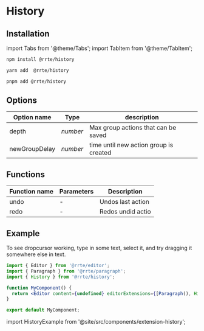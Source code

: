 # History

## Installation

import Tabs from '@theme/Tabs';
import TabItem from '@theme/TabItem';

<Tabs>
  <TabItem value="npm" label="npm" default>

```bash
npm install @rrte/history
```

  </TabItem>
  <TabItem value="yarn" label="yarn">

```bash
yarn add  @rrte/history
```

  </TabItem>
  <TabItem value="pnpm" label="pnpm">

```bash
pnpm add @rrte/history
```

  </TabItem>
</Tabs>

## Options

| Option name   | Type     | description                            |
| ------------- | -------- | -------------------------------------- |
| depth         | _number_ | Max group actions that can be saved    |
| newGroupDelay | _number_ | time until new action group is created |

## Functions

| Function name | Parameters | Description       |
| ------------- | ---------- | ----------------- |
| undo          | -          | Undos last action |
| redo          | -          | Redos undid actio |

## Example

To see dropcursor working, type in some text, select it, and try dragging it somewhere else in text.

```jsx
import { Editor } from '@rrte/editor';
import { Paragraph } from '@rrte/paragraph';
import { History } from '@rrte/history';

function MyComponent() {
  return <Editor content={undefined} editorExtensions={[Paragraph(), History()]} />;
}

export default MyComponent;
```

import HistoryExample from '@site/src/components/extension-history';

<HistoryExample />
